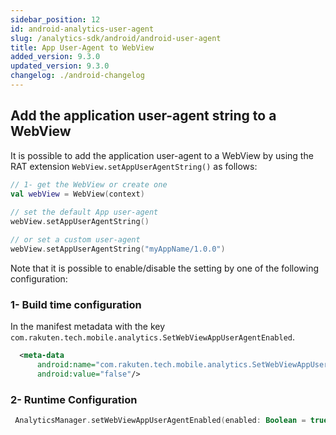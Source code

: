 ```yaml
---
sidebar_position: 12
id: android-analytics-user-agent
slug: /analytics-sdk/android/android-user-agent
title: App User-Agent to WebView
added_version: 9.3.0
updated_version: 9.3.0
changelog: ./android-changelog
---
```


## Add the application user-agent string to a WebView

It is possible to add the application user-agent to a WebView by using the RAT extension `WebView.setAppUserAgentString()` as follows:
```kotlin
// 1- get the WebView or create one
val webView = WebView(context)
 
// set the default App user-agent
webView.setAppUserAgentString()

// or set a custom user-agent
webView.setAppUserAgentString("myAppName/1.0.0")
```
Note that it is possible to enable/disable the setting by one of the following configuration:
### 1- Build time configuration 
In the manifest metadata with the key `com.rakuten.tech.mobile.analytics.SetWebViewAppUserAgentEnabled`.
```xml
  <meta-data
      android:name="com.rakuten.tech.mobile.analytics.SetWebViewAppUserAgentEnabled"
      android:value="false"/>
```
### 2- Runtime Configuration
```kotlin
 AnalyticsManager.setWebViewAppUserAgentEnabled(enabled: Boolean = true)
 ```
